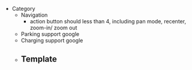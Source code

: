 - Category
	- Navigation
		- action button should less than 4, including pan mode, recenter, zoom-in/ zoom out
	- Parking support google
	- Charging support google
	- Template
		-
